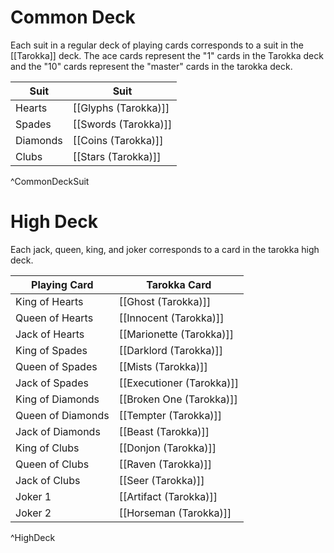 # Common Deck 
Each suit in a regular deck of playing cards corresponds to a suit in the [[Tarokka]] deck. The ace cards represent the "1" cards in the Tarokka deck and the "10" cards represent the "master" cards in the tarokka deck.

| Suit | Suit |
| --- | --- |
| Hearts | [[Glyphs (Tarokka)]] |
| Spades | [[Swords (Tarokka)]] |
| Diamonds | [[Coins (Tarokka)]] |
| Clubs | [[Stars (Tarokka)]] |
^CommonDeckSuit

# High Deck
Each jack, queen, king, and joker corresponds to a card in the tarokka high deck.

| Playing Card | Tarokka Card |
| --- | ---|
| King of Hearts | [[Ghost (Tarokka)]] |
| Queen of Hearts | [[Innocent (Tarokka)]] |
| Jack of Hearts | [[Marionette (Tarokka)]] |
| King of Spades | [[Darklord (Tarokka)]] |
| Queen of Spades | [[Mists (Tarokka)]] |
| Jack of Spades | [[Executioner (Tarokka)]] |
| King of Diamonds | [[Broken One (Tarokka)]] |
| Queen of Diamonds | [[Tempter (Tarokka)]] |
| Jack of Diamonds | [[Beast (Tarokka)]] |
| King of Clubs | [[Donjon (Tarokka)]] |
| Queen of Clubs | [[Raven (Tarokka)]] |
| Jack of Clubs | [[Seer (Tarokka)]] |
| Joker 1 | [[Artifact (Tarokka)]] |
| Joker 2 | [[Horseman (Tarokka)]] |
^HighDeck